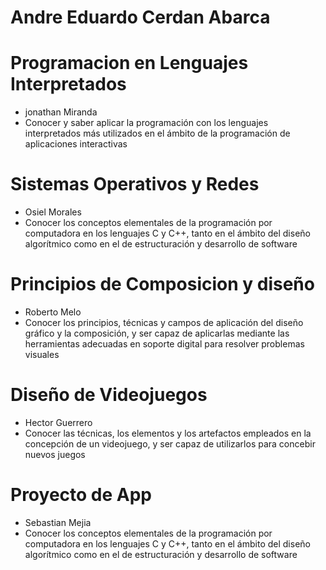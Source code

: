 # Andre Eduardo Cerdan Abarca

# Programacion en Lenguajes Interpretados
- jonathan Miranda
- Conocer y saber aplicar la programación con los lenguajes interpretados más utilizados en el ámbito de la programación de aplicaciones interactivas

# Sistemas Operativos y Redes
- Osiel Morales
- Conocer los conceptos elementales de la programación por computadora en los lenguajes C y C++, tanto en el ámbito del diseño algorítmico como en el de estructuración y desarrollo de software

# Principios de Composicion y diseño
- Roberto Melo
- Conocer los principios, técnicas y campos de aplicación del diseño gráfico y la composición, y ser capaz de aplicarlas mediante las herramientas adecuadas en soporte digital para resolver problemas visuales

# Diseño de Videojuegos
- Hector Guerrero
- Conocer las técnicas, los elementos y los artefactos empleados en la concepción de un videojuego, y ser capaz de utilizarlos para concebir nuevos juegos

# Proyecto de App
- Sebastian Mejia
- Conocer los conceptos elementales de la programación por computadora en los lenguajes C y C++, tanto en el ámbito del diseño algorítmico como en el de estructuración y desarrollo de software